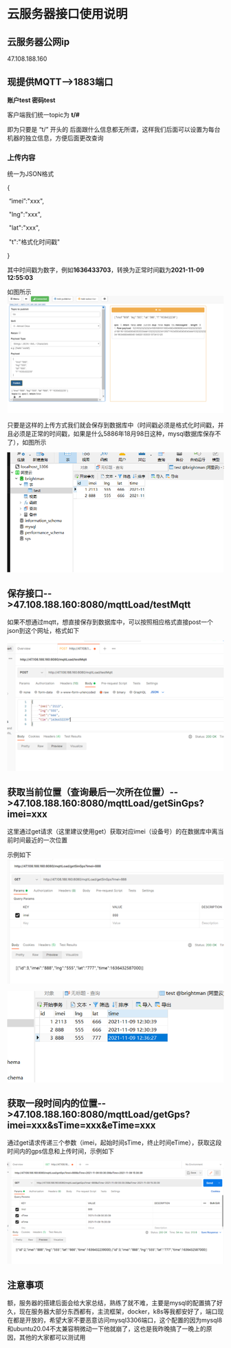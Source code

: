 # 云服务器接口使用说明

## 云服务器公网ip

47.108.188.160

## 现提供MQTT-->1883端口

**账户test 密码test**

客户端我们统一topic为 **t/#** 

即为只要是   “t/”  开头的 后面跟什么信息都无所谓，这样我们后面可以设置为每台机器的独立信息，方便后面更改查询

### 上传内容

统一为JSON格式

{

​	“imei”:"xxx",

​	"lng":"xxx",

​	"lat":"xxx",

​	"t":"格式化时间戳"

}

其中时间戳为数字，例如**1636433703**，转换为正常时间戳为**2021-11-09 12:55:03**

如图所示![](img/mqtt保存.png)

只要是这样的上传方式我们就会保存到数据库中（时间戳必须是格式化时间戳，并且必须是正常的时间戳，如果是什么5886年18月98日这种，mysql数据库保存不了），如图所示

![](img/数据库样式.png)

## 保存接口-->47.108.188.160:8080/mqttLoad/testMqtt

如果不想通过mqtt，想直接保存到数据库中，可以按照相应格式直接post一个json到这个网址，格式如下

![](img/直接保存.png)

## 获取当前位置（查询最后一次所在位置）-->47.108.188.160:8080/mqttLoad/getSinGps?imei=xxx

这里通过get请求（这里建议使用get）获取对应imei（设备号）的在数据库中离当前时间最近的一次位置

示例如下![](img/获取当前位置.png)

![](img/新数据库.png)

## 获取一段时间内的位置-->47.108.188.160:8080/mqttLoad/getGps?imei=xxx&sTime=xxx&eTime=xxx

通过get请求传递三个参数（imei，起始时间sTime，终止时间eTime），获取这段时间内的gps信息和上传时间，示例如下

![](img/获取一段时间.png)

## 注意事项

额，服务器的搭建后面会给大家总结，熟练了就不难，主要是mysql的配置搞了好久，现在服务器大部分东西都有，主流框架，docker，k8s等我都安好了，端口现在都是开放的，希望大家不要恶意访问mysql3306端口，这个配置的因为mysql8和ubuntu20.04不太兼容稍微动一下他就崩了，这也是我昨晚搞了一晚上的原因，其他的大家都可以测试用

